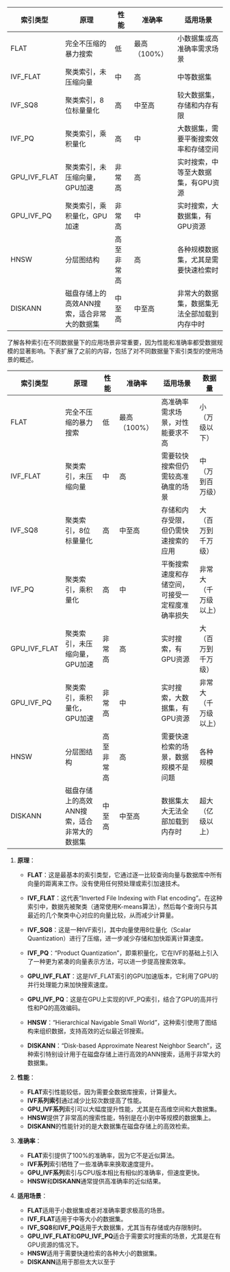 
| 索引类型         | 原理                      | 性能    | 准确率      | 适用场景                   |
| ------------ | ----------------------- | ----- | -------- | ---------------------- |
| FLAT         | 完全不压缩的暴力搜索              | 低     | 最高（100%） | 小数据集或高准确率需求场景          |
| IVF_FLAT     | 聚类索引，未压缩向量              | 中     | 高        | 中等数据集                  |
| IVF_SQ8      | 聚类索引，8位标量量化             | 高     | 中至高      | 较大数据集，存储和内存有限          |
| IVF_PQ       | 聚类索引，乘积量化               | 高     | 中        | 大数据集，需要平衡搜索效率和存储空间     |
| GPU_IVF_FLAT | 聚类索引，未压缩向量，GPU加速        | 非常高   | 高        | 实时搜索，中等至大数据集，有GPU资源    |
| GPU_IVF_PQ   | 聚类索引，乘积量化，GPU加速         | 非常高   | 中        | 实时搜索，大数据集，有GPU资源       |
| HNSW         | 分层图结构                   | 高至非常高 | 高        | 各种规模数据集，尤其是需要快速检索时     |
| DISKANN      | 磁盘存储上的高效ANN搜索，适合非常大的数据集 | 中至高   | 中至高      | 非常大的数据集，数据集无法全部加载到内存中时 |


  
了解各种索引在不同数据量下的应用场景非常重要，因为性能和准确率都受数据规模的显著影响。下表扩展了之前的内容，包括了对不同数据量下索引类型的使用场景的概述。

| 索引类型         | 原理                      | 性能    | 准确率      | 适用场景                     | 数据量        |
| ------------ | ----------------------- | ----- | -------- | ------------------------ | ---------- |
| FLAT         | 完全不压缩的暴力搜索              | 低     | 最高（100%） | 高准确率需求场景，对性能要求不高         | 小（万级以下）    |
| IVF_FLAT     | 聚类索引，未压缩向量              | 中     | 高        | 需要较快搜索但仍需较高准确度的场景        | 中（万到百万级）   |
| IVF_SQ8      | 聚类索引，8位标量量化             | 高     | 中至高      | 存储和内存受限，但仍需快速搜索的应用       | 大（百万到千万级）  |
| IVF_PQ       | 聚类索引，乘积量化               | 高     | 中        | 平衡搜索速度和存储空间，可接受一定程度准确率损失 | 非常大（千万级以上） |
| GPU_IVF_FLAT | 聚类索引，未压缩向量，GPU加速        | 非常高   | 高        | 实时搜索，有GPU资源              | 大（百万到千万级）  |
| GPU_IVF_PQ   | 聚类索引，乘积量化，GPU加速         | 非常高   | 中        | 实时搜索，大数据集，有GPU资源         | 非常大（千万级以上） |
| HNSW         | 分层图结构                   | 高至非常高 | 高        | 需要快速检索的场景，数据规模不是问题       | 各种规模       |
| DISKANN      | 磁盘存储上的高效ANN搜索，适合非常大的数据集 | 中至高   | 中至高      | 数据集太大无法全部加载到内存时          | 超大（亿级以上）   |
1. **原理**：
    
    - **FLAT**：这是最基本的索引类型，它通过逐一比较查询向量与数据库中所有向量的距离来工作。没有使用任何预处理或索引加速技术。
        
    - **IVF_FLAT**：这代表“Inverted File Indexing with Flat encoding”。在这种索引中，数据先被聚类（通常使用K-means算法），然后每个查询只与其最近的几个聚类中心对应的向量比较，从而减少计算量。
        
    - **IVF_SQ8**：这是一种IVF索引，其中向量使用8位量化（Scalar Quantization）进行了压缩，进一步减少存储和加快距离计算速度。
        
    - **IVF_PQ**：“Product Quantization”，即乘积量化，它在IVF的基础上引入了一种更为紧凑的向量表示方法，可以进一步提高搜索效率。
        
    - **GPU_IVF_FLAT**：这是IVF_FLAT索引的GPU加速版本，它利用了GPU的并行处理能力来加快搜索速度。
        
    - **GPU_IVF_PQ**：这是在GPU上实现的IVF_PQ索引，结合了GPU的高并行性和PQ的高效编码。
        
    - **HNSW**：“Hierarchical Navigable Small World”，这种索引使用了图结构来组织数据，支持高效的近似最近邻搜索。
        
    - **DISKANN**：“Disk-based Approximate Nearest Neighbor Search”，这种索引特别设计用于在磁盘存储上进行高效的ANN搜索，适用于非常大的数据集。
        
2. **性能**：
    
    - **FLAT**索引性能较低，因为需要全数据库搜索，计算量大。
    - **IVF系列索引**通过减少比较次数提高了性能。
    - **GPU_IVF系列**索引可以大幅度提升性能，尤其是在高维空间和大数据集。
    - **HNSW**提供了非常高的搜索性能，特别是在小到中等规模的数据集上。
    - **DISKANN**的性能针对的是大数据集在磁盘存储上的高效检索。
3. **准确率**：
    
    - **FLAT**索引提供了100%的准确率，因为它不是近似算法。
    - **IVF系列**索引牺牲了一些准确率来换取速度提升。
    - **GPU_IVF系列**索引与CPU版本相比有相似的准确率，但速度更快。
    - **HNSW**和**DISKANN**通常提供高准确率的近似结果。
4. **适用场景**：
    
    - **FLAT**适用于小数据集或者对准确率要求极高的场景。
    - **IVF_FLAT**适用于中等大小的数据集。
    - **IVF_SQ8**和**IVF_PQ**适用于大数据集，尤其当有存储或内存限制时。
    - **GPU_IVF_FLAT**和**GPU_IVF_PQ**适合于需要实时搜索的场景，尤其是在有GPU资源的情况下。
    - **HNSW**适用于需要快速检索的各种大小的数据集。
    - **DISKANN**适用于那些太大以至于